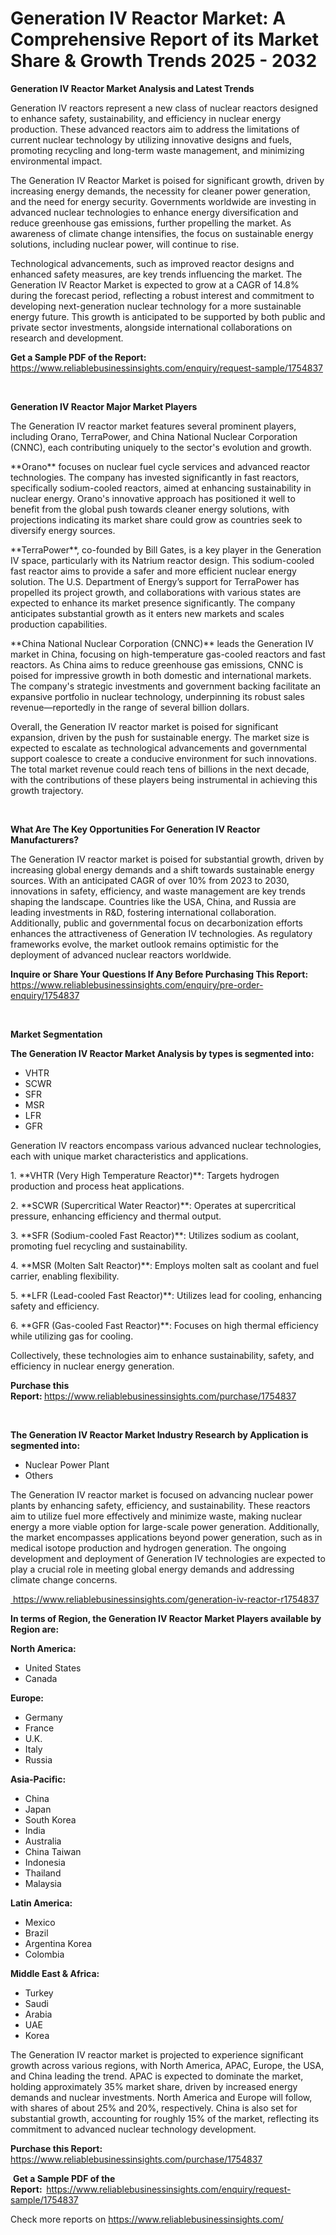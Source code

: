 <p><h1>Generation IV Reactor Market: A Comprehensive Report of its Market Share & Growth Trends 2025 - 2032</h1></p><p><strong>Generation IV Reactor Market Analysis and Latest Trends</strong></p>
<p><p>Generation IV reactors represent a new class of nuclear reactors designed to enhance safety, sustainability, and efficiency in nuclear energy production. These advanced reactors aim to address the limitations of current nuclear technology by utilizing innovative designs and fuels, promoting recycling and long-term waste management, and minimizing environmental impact.</p><p>The Generation IV Reactor Market is poised for significant growth, driven by increasing energy demands, the necessity for cleaner power generation, and the need for energy security. Governments worldwide are investing in advanced nuclear technologies to enhance energy diversification and reduce greenhouse gas emissions, further propelling the market. As awareness of climate change intensifies, the focus on sustainable energy solutions, including nuclear power, will continue to rise.</p><p>Technological advancements, such as improved reactor designs and enhanced safety measures, are key trends influencing the market. The Generation IV Reactor Market is expected to grow at a CAGR of 14.8% during the forecast period, reflecting a robust interest and commitment to developing next-generation nuclear technology for a more sustainable energy future. This growth is anticipated to be supported by both public and private sector investments, alongside international collaborations on research and development.</p></p>
<p><strong>Get a Sample PDF of the Report:&nbsp;</strong> <a href="https://www.reliablebusinessinsights.com/enquiry/request-sample/1754837?utm_campaign=2734&utm_medium=2&utm_source=Github&utm_content=ia&utm_term=10042025&utm_id=generation-iv-reactor">https://www.reliablebusinessinsights.com/enquiry/request-sample/1754837</a></p>
<p>&nbsp;</p>
<p><strong>Generation IV Reactor Major Market Players</strong></p>
<p><p>The Generation IV reactor market features several prominent players, including Orano, TerraPower, and China National Nuclear Corporation (CNNC), each contributing uniquely to the sector's evolution and growth.</p><p>**Orano** focuses on nuclear fuel cycle services and advanced reactor technologies. The company has invested significantly in fast reactors, specifically sodium-cooled reactors, aimed at enhancing sustainability in nuclear energy. Orano's innovative approach has positioned it well to benefit from the global push towards cleaner energy solutions, with projections indicating its market share could grow as countries seek to diversify energy sources.</p><p>**TerraPower**, co-founded by Bill Gates, is a key player in the Generation IV space, particularly with its Natrium reactor design. This sodium-cooled fast reactor aims to provide a safer and more efficient nuclear energy solution. The U.S. Department of Energy’s support for TerraPower has propelled its project growth, and collaborations with various states are expected to enhance its market presence significantly. The company anticipates substantial growth as it enters new markets and scales production capabilities.</p><p>**China National Nuclear Corporation (CNNC)** leads the Generation IV market in China, focusing on high-temperature gas-cooled reactors and fast reactors. As China aims to reduce greenhouse gas emissions, CNNC is poised for impressive growth in both domestic and international markets. The company's strategic investments and government backing facilitate an expansive portfolio in nuclear technology, underpinning its robust sales revenue—reportedly in the range of several billion dollars.</p><p>Overall, the Generation IV reactor market is poised for significant expansion, driven by the push for sustainable energy. The market size is expected to escalate as technological advancements and governmental support coalesce to create a conducive environment for such innovations. The total market revenue could reach tens of billions in the next decade, with the contributions of these players being instrumental in achieving this growth trajectory.</p></p>
<p>&nbsp;</p>
<p><strong>What Are The Key Opportunities For Generation IV Reactor Manufacturers?</strong></p>
<p><p>The Generation IV reactor market is poised for substantial growth, driven by increasing global energy demands and a shift towards sustainable energy sources. With an anticipated CAGR of over 10% from 2023 to 2030, innovations in safety, efficiency, and waste management are key trends shaping the landscape. Countries like the USA, China, and Russia are leading investments in R&D, fostering international collaboration. Additionally, public and governmental focus on decarbonization efforts enhances the attractiveness of Generation IV technologies. As regulatory frameworks evolve, the market outlook remains optimistic for the deployment of advanced nuclear reactors worldwide.</p></p>
<p><strong>Inquire or Share Your Questions If Any Before Purchasing This Report:</strong> <a href="https://www.reliablebusinessinsights.com/enquiry/pre-order-enquiry/1754837?utm_campaign=2734&utm_medium=2&utm_source=Github&utm_content=ia&utm_term=10042025&utm_id=generation-iv-reactor">https://www.reliablebusinessinsights.com/enquiry/pre-order-enquiry/1754837</a></p>
<p>&nbsp;</p>
<p><strong>Market Segmentation</strong></p>
<p><strong>The Generation IV Reactor Market Analysis by types is segmented into:</strong></p>
<p><ul><li>VHTR</li><li>SCWR</li><li>SFR</li><li>MSR</li><li>LFR</li><li>GFR</li></ul></p>
<p><p>Generation IV reactors encompass various advanced nuclear technologies, each with unique market characteristics and applications. </p><p>1. **VHTR (Very High Temperature Reactor)**: Targets hydrogen production and process heat applications. </p><p>2. **SCWR (Supercritical Water Reactor)**: Operates at supercritical pressure, enhancing efficiency and thermal output. </p><p>3. **SFR (Sodium-cooled Fast Reactor)**: Utilizes sodium as coolant, promoting fuel recycling and sustainability. </p><p>4. **MSR (Molten Salt Reactor)**: Employs molten salt as coolant and fuel carrier, enabling flexibility. </p><p>5. **LFR (Lead-cooled Fast Reactor)**: Utilizes lead for cooling, enhancing safety and efficiency. </p><p>6. **GFR (Gas-cooled Fast Reactor)**: Focuses on high thermal efficiency while utilizing gas for cooling. </p><p>Collectively, these technologies aim to enhance sustainability, safety, and efficiency in nuclear energy generation.</p></p>
<p><strong>Purchase this Report:&nbsp;</strong><a href="https://www.reliablebusinessinsights.com/purchase/1754837?utm_campaign=2734&utm_medium=2&utm_source=Github&utm_content=ia&utm_term=10042025&utm_id=generation-iv-reactor">https://www.reliablebusinessinsights.com/purchase/1754837</a></p>
<p>&nbsp;</p>
<p><strong>The Generation IV Reactor Market Industry Research by Application is segmented into:</strong></p>
<p><ul><li>Nuclear Power Plant</li><li>Others</li></ul></p>
<p><p>The Generation IV reactor market is focused on advancing nuclear power plants by enhancing safety, efficiency, and sustainability. These reactors aim to utilize fuel more effectively and minimize waste, making nuclear energy a more viable option for large-scale power generation. Additionally, the market encompasses applications beyond power generation, such as in medical isotope production and hydrogen generation. The ongoing development and deployment of Generation IV technologies are expected to play a crucial role in meeting global energy demands and addressing climate change concerns.</p></p>
<p><a href="https://www.reliablebusinessinsights.com/generation-iv-reactor-r1754837?utm_campaign=2734&utm_medium=2&utm_source=Github&utm_content=ia&utm_term=10042025&utm_id=generation-iv-reactor">&nbsp;https://www.reliablebusinessinsights.com/generation-iv-reactor-r1754837</a></p>
<p><strong>In terms of Region, the Generation IV Reactor Market Players available by Region are:</strong></p>
<p>
    <p> <strong> North America: </strong>
        <ul>
            <li>United States</li>
            <li>Canada</li>
        </ul>
        </p> 
    <p> <strong> Europe: </strong>
        <ul>
            <li>Germany</li>
            <li>France</li>
            <li>U.K.</li>
            <li>Italy</li>
            <li>Russia</li>
        </ul>
        </p> 
    <p> <strong> Asia-Pacific: </strong>
        <ul>
            <li>China</li>
            <li>Japan</li>
            <li>South Korea</li>
            <li>India</li>
            <li>Australia</li>
            <li>China Taiwan</li>
            <li>Indonesia</li>
            <li>Thailand</li>
            <li>Malaysia</li>
        </ul>
        </p> 
    <p> <strong> Latin America: </strong>
        <ul>
            <li>Mexico</li>
            <li>Brazil</li>
            <li>Argentina Korea</li>
            <li>Colombia</li>
        </ul>
        </p> 
    <p> <strong> Middle East & Africa: </strong>
        <ul>
            <li>Turkey</li>
            <li>Saudi</li>
            <li>Arabia</li>
            <li>UAE</li>
            <li>Korea</li>
        </ul>
    </p>
    </p>
<p><p>The Generation IV reactor market is projected to experience significant growth across various regions, with North America, APAC, Europe, the USA, and China leading the trend. APAC is expected to dominate the market, holding approximately 35% market share, driven by increased energy demands and nuclear investments. North America and Europe will follow, with shares of about 25% and 20%, respectively. China is also set for substantial growth, accounting for roughly 15% of the market, reflecting its commitment to advanced nuclear technology development.</p></p>
<p><strong>Purchase this Report: </strong><a href="https://www.reliablebusinessinsights.com/purchase/1754837?utm_campaign=2734&utm_medium=2&utm_source=Github&utm_content=ia&utm_term=10042025&utm_id=generation-iv-reactor">https://www.reliablebusinessinsights.com/purchase/1754837</a></p>
<p>&nbsp;<strong>Get a Sample PDF of the Report:&nbsp;&nbsp;</strong><a href="https://www.reliablebusinessinsights.com/enquiry/request-sample/1754837?utm_campaign=2734&utm_medium=2&utm_source=Github&utm_content=ia&utm_term=10042025&utm_id=generation-iv-reactor">https://www.reliablebusinessinsights.com/enquiry/request-sample/1754837</a></p>
<p><strong></strong></p>
<p>Check more reports on <a href="https://www.reliablebusinessinsights.com/?utm_campaign=2734&utm_medium=2&utm_source=Github&utm_content=ia&utm_term=10042025&utm_id=generation-iv-reactor">https://www.reliablebusinessinsights.com/</a></p>